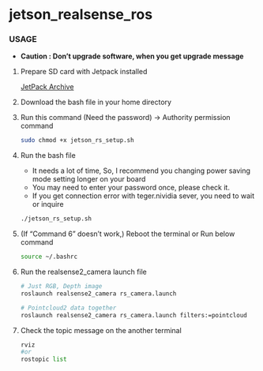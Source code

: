 # jetson_realsense_ros
### USAGE

- **Caution : Don’t upgrade software, when you get upgrade message**
1. Prepare SD card with Jetpack installed
    
    [JetPack Archive](https://developer.nvidia.com/embedded/jetpack-archive)
    
2. Download the bash file in your home directory
3. Run this command (Need the password) → Authority permission command
    
    ```bash
    sudo chmod +x jetson_rs_setup.sh
    ```
    
4. Run the bash file
    - It needs a lot of time, So, I recommend you changing power saving mode setting longer on your board
    - You may need to enter your password once, please check it.
    - If you get connection error with teger.nividia sever, you need to wait or inquire
    
    ```bash
    ./jetson_rs_setup.sh
    ```
    
5. (If “Command 6” doesn’t work,) Reboot the terminal or Run below command
    
    ```bash
    source ~/.bashrc
    ```
    
6. Run the realsense2_camera launch file
    
    ```bash
    # Just RGB, Depth image
    roslaunch realsense2_camera rs_camera.launch
    
    # Pointcloud2 data together
    roslaunch realsense2_camera rs_camera.launch filters:=pointcloud
    ```
    
7. Check the topic message on the another terminal
    
    ```python
    rviz
    #or
    rostopic list
    ```
